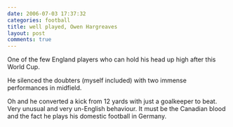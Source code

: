 ```yaml
---
date: 2006-07-03 17:37:32
categories: football
title: well played, Owen Hargreaves
layout: post
comments: true
---
```

One of the few England players who can hold his head up high after this
World Cup.

He silenced the doubters (myself included) with two immense performances
in midfield.

Oh and he converted a kick from 12 yards with just a goalkeeper to beat.
Very unusual and very un-English behaviour. It must be the Canadian
blood and the fact he plays his domestic football in Germany.
